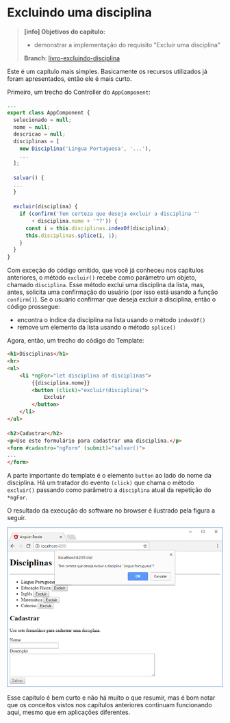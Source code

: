 # Excluindo uma disciplina

> **\[info\] Objetivos do capítulo:**
>
> * demonstrar a implementação do requisito "Excluir uma disciplina"
>
> **Branch**: [livro-excluindo-disciplina](https://github.com/jacksongomesbr/angular-escola/tree/livro-excluindo-disciplina)

Este é um capítulo mais simples. Basicamente os recursos utilizados já foram apresentados, então ele é mais curto.

Primeiro, um trecho do Controller do `AppComponent`:

```typescript
...
export class AppComponent {
  selecionado = null;
  nome = null;
  descricao = null;
  disciplinas = [
    new Disciplina('Língua Portuguesa', '...'),
    ...
  ];

  salvar() {
  ...
  }

  excluir(disciplina) {
    if (confirm('Tem certeza que deseja excluir a disciplina "'
        + disciplina.nome + '"?')) {
      const i = this.disciplinas.indexOf(disciplina);
      this.disciplinas.splice(i, 1);
    }
  }
}
```

Com exceção do código omitido, que você já conheceu nos capítulos anteriores, o método `excluir()` recebe como parâmetro um objeto, chamado `disciplina`. Esse método exclui uma disciplina da lista, mas, antes, solicita uma confirmação do usuário \(por isso está usando a função `confirm()`\). Se o usuário confirmar que deseja excluir a disciplina, então o código prossegue:

* encontra o índice da disciplina na lista usando o método `indexOf()`
* remove um elemento da lista usando o método `splice()`

Agora, então, um trecho do código do Template:

```html
<h1>Disciplinas</h1>
<hr>
<ul>
    <li *ngFor="let disciplina of disciplinas">
        {{disciplina.nome}}
        <button (click)="excluir(disciplina)">
            Excluir
        </button>
    </li>
</ul>

<h2>Cadastrar</h2>
<p>Use este formulário para cadastrar uma disciplina.</p>
<form #cadastro="ngForm" (submit)="salvar()">
...
</form>
```

A parte importante do template é o elemento `button` ao lado do nome da disciplina. Há um tratador do evento `(click)` que chama o método `excluir()` passando como parâmetro a `disciplina` atual da repetição do `*ngFor`.

O resultado da execução do software no browser é ilustrado pela figura a seguir.

![Execução do software no browser ilustrando a confirmação do usuário para excluir uma disciplina](/assets/software-excluindo-disciplina-browser.png)

Esse capitulo é bem curto e não há muito o que resumir, mas é bom notar que os conceitos vistos nos capítulos anteriores continuam funcionando aqui, mesmo que em aplicações diferentes.



